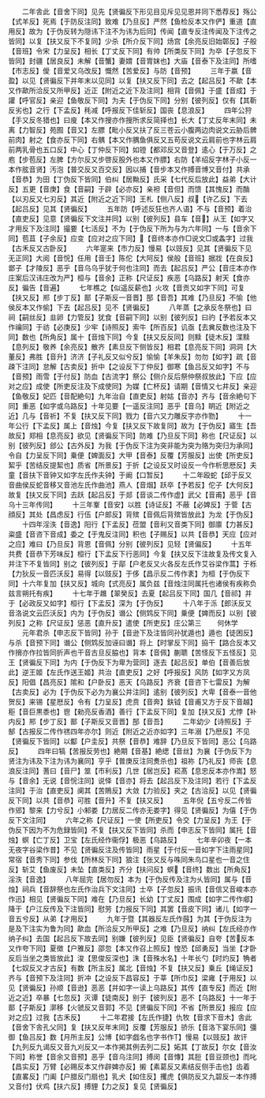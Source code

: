 <!-- { "loadSidebar": true } -->
　　二年舎此【音舍下同】见先【贤徧反下形见目见斥见见恩并同下悉荐反】殇公【式羊反】死焉【于防反注同】致难【乃旦反】严然【鱼检反本又作俨】重道【直用反】故为【于伪反转为隠讳下注不为讳为后同】传闻【直专反注传闻及下注传之皆同】以复【扶又反下不复同】少杀【所介反下同】炀宫【余亮反旧始鄣反】子般【音班】令宋【力呈反】相长【丁丈反下同】有帅【所类反下同】为卒【子忽反下皆同】封疆【居良反】未解【音蟹】妻媦【音胃妺也】大庙【音泰下及注同】所嗜【市志反】僾【音爱又乌改反】慨然【苦爱反】与防【音预】
　　三年于嬴【音盈】以见【贤徧反下并年末以见同】以复【扶又反下同】去之【起吕反】不歃【本又作歃所洽反又所甲反】近正【附近之近下及注同】相背【音佩】于盛【音成】于讙【呼官反】亲迎【鱼敬反下同】为夫【于伪反下同】分别【彼列反】仅有【其靳反劣也】之行【下孟反】秏减【呼报反下佳斩反】国丧【息浪反】
　　四年公狩【手又反冬猎也】曰廋【本又作搜亦作搜所求反简择也】长大【丁丈反年末同】未离【力智反】苑囿【音又】左膘【毗小反又扶了反三苍云小腹两边肉说文云胁后髀前肉】射之【食亦反下同】右髃【本又作腢鱼俱反又五苟反说文云肩前也字林云肩前两乳骨也五口反】中心【丁仲反下同】如镫【都邓反又音登】逺心【于万反】之庖【步苞反】左脾【方尔反又步啓反股外也本又作膘】右防【羊绍反字林子小反一本作胘音贤】汚泡【普交反又百交反】因以捕【音步本又作搏音博又音付】共承【音恭】为田【丁伪反下皆同】伯纠【居黝反】氏采【七代反后放此】益弟【大计反】五更【音庚】食【音嗣】于辟【必亦反】亲袒【音但】而馈【其愧反】而酳【以刃反又七刃反】其近【附近之近下同】王札【侧八反】叔【许乙反】下去【起吕反】见其【贤徧反】
　　五年防【呼述反狂也齐人语】不与【音预】着治【直吏反】见意【贤徧反下文注并同】以别【彼列反】县车【音】从王【如字又才用反下及注同】撮要【七活反】不为【于伪反下所为与为六年同】一与【音余下同】苞苴【子余反】应变【应对之应下同】【音终本亦作□说文□或螽字】过我【古禾反又古卧反】
　　六年寔来【市力反】慢易【以豉反】见其【贤徧反下见无正同】大阅【音恱】任用【音壬】陈佗【大阿反】侯般【音班】据戕【在良反】鄫子【才陵反】恶乎【音乌乌乎犹于何也注同】而去【起吕反】严公【音庄本亦作庄案后汉讳庄改为严】桓与【音余】正称【尺证反】疾恶【乌路反】射天【食亦反】徧告【音遍】
　　七年樵之【似遥反薪也】火攻【音贡又如字下同】可复【扶又反】郱【步丁反】鄑【子斯反一音晋】郚【音吾】其难【乃旦反】不愉【他侯反本又作偷】下去【起吕反】见不【贤徧反】
　　八年蒸【之承反冬祭也】曰祠【嗣丝反】韭卵【力管反】犹食【音嗣下同】以别【彼列反】曰礿【予若反本又作禴同】于祊【必庚反】少牢【诗照反】索牛【所百反】讥亟【去兾反数也注及下同】数也【所角反】属十【音烛下同】今复【扶又反反同】则黩【徒木反】渫黩【息列反】敬养【余亮反】散齐【素旦反下侧皆反】相君【息亮反下同】洞洞【大董反】弗胜【音升】济济【子礼反又似兮反】愉愉【羊朱反】勿勿【如字】疏【音疎下注同】怠解【古卖反】折中【之设反下丁仲反】御寒【鱼吕反又如字】不与【音预】雨雪【于付反】防血【古流字】祭公【侧介反后祭仲祭叔放此】下应【应对之应】成使【所吏反注及下成使同】为媒【亡杯反】请期【音情又七井反】亲迎【鱼敬反】妃匹【音配絶句】九年治自【直吏反】射姑【音亦】齐与【音余絶句下同】重恶【如字或乌路反】十年见要【一遥反注同】恶乎【音乌】眀近【附近之近】几与【音祈】不复【扶又反下同】戮力【音六又力雕反字亦作勠】
　　十一年公行【下孟反】属上【音烛】今复【扶又反下故复同】故为【于伪反】寤生【吾故反】郑相【息亮反】欲见【贤徧反下同】防难【乃旦反下同】称也【尺证反】以别【彼列反】郐公【古外反】为我【于伪反下注为突非能为突为赂为突归为承同】令自【力呈反下同】乗便【婢面反】大甲【音泰】反覆【芳服反】出使【所吏反】絜乎【苦结反提絜也】质省【所景反】于折【之设反又时设反一今作析思厯反】夫童【音扶下音钟又如字左氏作夫钟】于阚【口暂反】
　　十二年殴蛇【邱于反又音曲侯反蛇音移又音池左氏作曲池】燕人【音烟】跃卒【予若反】佗子【大何反】故复【扶又反下同】去跃【起吕反】于郯【音谈二传作虚】武父【音甫】恶乎【音乌十三年传同】
　　十三年鞌【音安】以胜【诗证反】不蔽【必婢反】于菅【古顔反】其处【昌虑反】行伍【户郎反】背殡【音佩后背殡皆放此】为龙【于伪反】
　　十四年淫泆【音逸】阳行【下孟反】莅盟【音利又音类下同】御廪【力甚反】粢盛【音咨下音成】委之【于鬼反注同】积也【子赐反】以共【音恭】天应【应对之应】难曰【乃旦反】背恩【音佩】分别【彼列反】见轻【贤偏反】
　　十五年共费【音恭下芳味反】桓行【下孟反下行恶同】今复【扶又反下注故复及传文复入并注下不复皆同】别之【彼列反】于鄗【户老反又火各反左氏作艾谷梁作蒿】于栎【力狄反一音匹沃反】易得【以豉反】于侈【昌示反二传作袲】为桓【于伪反下同】十六年复加【扶又反】城向【式亮反】属负兹【音烛注同属托也诸侯有疾称负兹言朔托有疾】
　　十七年于趡【翠癸反】去夏【起吕反下同】国几【音祁】并于【必政反又如字】桓行【下孟反】深为【于伪反】
　　十八年于泺【郎沃反又音洛说文云匹沃反】内为【于伪反】谮公【侧鸩反下同】乗便【婢而反】以别【彼列反】之称【尺证反】惩恶【直升反】遣使【所吏反】庄公第三
　　何休学
　　元年君杀【申志反下皆同】孙于【音逊下及注皆同孙犹遁也】遁也【徒困反】与杀【音预下同】谮公【侧鸩反加诬曰谮】将上【时掌反下同】拹干【路合反本又作搚亦作拉皆同折声也干音古旦反脇也】背本【音佩】蒯聩【苦怪反下五怪反】见王【贤徧反下同】为内【于伪反下为卑为营同】逐去【起吕反】单伯【音善后放此】逆王姬【左氏作送王姬】共治【直吏反】之好【呼报反】风防【如字又方凤反】阳倡【昌亮反】隂和【户卧反】恶天【乌路反】齐衰【音咨下七雷反】为解【古卖反】必为【于伪反下必为为襄公并注同】逺别【彼列反】大卑【音泰一音他贺反】来锡【星厯反】令有【力呈反】虎贲【音奔】鈇钺【音甫又方于反下音越】秬【音巨黒黍也】鬯【勑亮反香酒】善行【下孟反下同】复加【扶又反】尤悖【补内反】郱【步丁反】鄑【子斯反又音晋】郚【音吾】
　　二年幼少【诗照反】于郜【古报反二传作禚四年亦尔】则近【附近之近亦如字】三年溺【乃厯反】不见【贤徧反下皆同】以酅【户圭反】共祭【音恭】难辞【乃旦反下皆同】恶公【乌路反】
　　四年曰犒【苦报反劳也】絶期【音基】絶缌【音丝】为襄【于伪反下为贤注为讳及下注为讳为襄同】亨乎【普庚反注同煑杀也】祖祢【乃礼反】师丧【息浪反注同】蓍曰【音尸】筮【市利反】几世【居岂反】崧髙【息忠反本亦作嵩】怒与【音余】无说【音恱注同】说怿【音亦】将去【起吕反下及注同】若行【下孟反注同】于治【直吏反】阒其【苦鵙反】大敛【力验反】夹之【古洽反】以见【贤徧反下同】以共【音恭】可胜【音升】不复【扶又反】
　　五年倪【五兮反二传皆作郳】黎来【力兮反】小邾娄【力居反二传亦无娄字】得见【贤徧反】为僖【于伪反下文注同】
　　六年之称【尺证反】一使【所吏反】令交【力呈反】为王【于伪反下因为不为危録皆同】不复【扶又反下皆同】杀而【申志反下皆同】属托【音烛】螟【亡丁反】卫宝【左氏经作衞俘】极恶【乌路反】
　　七年辛卯夜【一本无夜字谷梁作昔】不见【贤徧反注及传皆同】雨星【于付反一音如字下注雨星同】常宿【音秀下同】参伐【所林反下同】狼注【张又反与咮同朱鸟口星也一音之住反】斩艾【鱼废反】未坠【直类反】齐分【扶问反】螟【音终】数出【所角反】淫泆【音逸】
　　八年屈完【居勿反】本为【于伪反传及注为乆皆同】属与【音烛】祠兵【音辞祭也左氏作治兵下文注同】士卒【子忽反】振讯【音信又音峻本亦作迅】相见【贤徧反下同】难在【乃旦反】长幼【丁丈反】围成【如字二传作郕】降于【户江反传及下注皆同】慰劳【力报反下同】其罢【音皮下同】诸儿【如字一音五兮反】从弟【才用反】
　　九年于暨【其器反左氏作蔇】为其【于伪反注为是及下注实为鲁为同】歃血【所洽反又所甲反】之难【乃旦反】纳纠【左氏经亦作纳子纠】去国【起吕反下故去同】别嫌【彼列反】见臣【贤徧反】自夸【苦反本又作夸下同】夏徴【户雅反】邵忽【本又作召上照反】惶恐【邱勇反】当坐【才卧反后当坐之类皆放此】浚【思俊反深也】洙【音殊水名】十年长勺【时灼反】觕者【七奴反又才古反】有数【所主反】属北【音烛】不复【扶又反】乗丘【绳证反】齐与【音预下及注同】折冲【之设反下昌容反】于莘【所巾反】梁雍【于用反】以见【贤徧反】孙顺【音逊】恶恶【并如字一读上乌路反】其传【直专反】而近【附近之近】卒暴【七忽反】灭谭【徒南反】别于【彼列反】恶不【乌路反】十一年于鄑【子斯反】漷移【火虢反又音郭】不见【贤徧反下同】不省【所景反】报应【应对之应】过我【古禾反】
　　十二年君接【左氏作捷】仇牧【音求下音木】舎此【音舍下舎孔父同】复【扶又反年末同】反覆【芳服反】骄乐【音洛下宴乐同】彊御【鱼吕反】数【月所主反】公博【如字戯名也字书作】慢易【以豉反】故讦【九列反九谒反又音九刈反又一本作掲其例去列二反】妬其【丁故反】尔女【音汝下同】称誉【音余又音预】恶乎【音乌注同】搏闵【音慱】其脰【音豆颈也】而叱【昌实反】万臂【必赐反本又作辟婢亦反】摋【素葛反又素结反侧手击也】齿着【直畧反】门阖【户腊反门扇也】乳犬【如住反】攫虎【俱防反又九碧反一本作搏又音付】伏鸡【扶六反】搏貍【力之反】复见【贤徧反】
